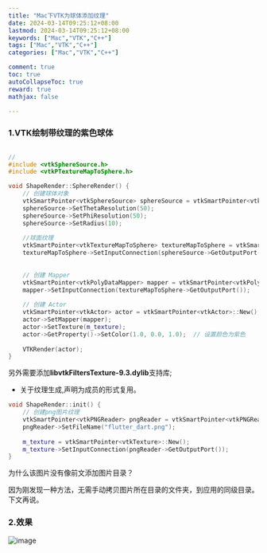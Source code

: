 ```yaml
---
title: "Mac下VTK为球体添加纹理"
date: 2024-03-14T09:25:12+08:00
lastmod: 2024-03-14T09:25:12+08:00
keywords: ["Mac","VTK","C++"]
tags: ["Mac","VTK","C++"]
categories: ["Mac","VTK","C++"]

comment: true
toc: true
autoCollapseToc: true
reward: true
mathjax: false

---
```


<!--more-->


### 1.VTK绘制带纹理的紫色球体

```c++

//
#include <vtkSphereSource.h>
#include <vtkPTextureMapToSphere.h>

void ShapeRender::SphereRender() {
    // 创建球体对象
    vtkSmartPointer<vtkSphereSource> sphereSource = vtkSmartPointer<vtkSphereSource>::New();
    sphereSource->SetThetaResolution(50);
    sphereSource->SetPhiResolution(50);
    sphereSource->SetRadius(10);
    
    //球面纹理
    vtkSmartPointer<vtkTextureMapToSphere> textureMapToSphere = vtkSmartPointer<vtkTextureMapToSphere>::New();
    textureMapToSphere->SetInputConnection(sphereSource->GetOutputPort());
    
    
    // 创建 Mapper
    vtkSmartPointer<vtkPolyDataMapper> mapper = vtkSmartPointer<vtkPolyDataMapper>::New();
    mapper->SetInputConnection(textureMapToSphere->GetOutputPort());
    
    // 创建 Actor
    vtkSmartPointer<vtkActor> actor = vtkSmartPointer<vtkActor>::New();
    actor->SetMapper(mapper);
    actor->SetTexture(m_texture);
    actor->GetProperty()->SetColor(1.0, 0.0, 1.0);  // 设置颜色为紫色
    
    VTKRender(actor);
}

```

另外需要添加**libvtkFiltersTexture-9.3.dylib**支持库;

* 关于纹理生成,声明为成员的形式复用。

```c++
void ShapeRender::init() {
    // 创建png图片纹理
    vtkSmartPointer<vtkPNGReader> pngReader = vtkSmartPointer<vtkPNGReader>::New();
    pngReader->SetFileName("flutter_dart.png");
    
    m_texture = vtkSmartPointer<vtkTexture>::New();
    m_texture->SetInputConnection(pngReader->GetOutputPort());
}

```
为什么该图片没有像前文添加图片目录？

因为刚发现一种方法，无需手动拷贝图片所在目录的文件夹，到应用的同级目录。下文再说。

### 2.效果


![image](/images/vtk/Mac下VTK为球体添加纹理/result.png)

